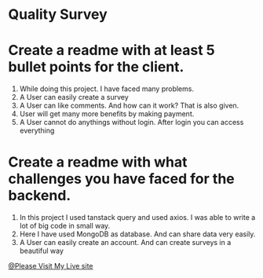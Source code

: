 # Quality Survey

# Create a readme with at least 5 bullet points for the client.
1. While doing this project. I have faced many problems.
2. A User can easily create a survey
3. A User can like comments. And how can it work? That is also given.
4. User will get many more benefits by making payment.
5. A User cannot do anythings without login. After login you can access everything

# Create a readme with what challenges you have faced for the backend.
1. In this project I used tanstack query and used axios. I was able to write a lot of big  code in small way.
2. Here I have used MongoDB as database. And can share data very easily.
3. A User can easily create an account. And can create surveys in a beautiful way


[   @Please Visit My Live site](https://neon-malasada-d1f7f7.netlify.app/)



